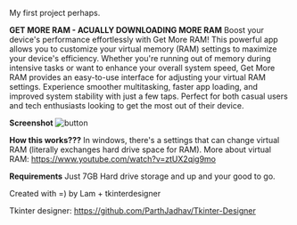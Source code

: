 My first project perhaps.

**GET MORE RAM - ACUALLY DOWNLOADING MORE RAM**
Boost your device's performance effortlessly with Get More RAM! This powerful app allows you to customize
your virtual memory (RAM) settings to maximize your device's efficiency. Whether you're running out of
memory during intensive tasks or want to enhance your overall system speed, Get More RAM provides an
easy-to-use interface for adjusting your virtual RAM settings. Experience smoother multitasking, faster app
loading, and improved system stability with just a few taps. Perfect for both casual users and tech enthusiasts
looking to get the most out of their device.

**Screenshot**
![button](https://github.com/user-attachments/assets/58b0cf42-6103-430c-a18e-cb2a734a9062)

**How this works???**
In windows, there's a settings that can change virtual RAM (literally exchanges hard drive space for RAM).
More about virtual RAM: https://www.youtube.com/watch?v=ztUX2qig9mo

**Requirements**
Just 7GB Hard drive storage and up and your good to go.

Created with =) by Lam + tkinterdesigner

Tkinter designer: https://github.com/ParthJadhav/Tkinter-Designer
